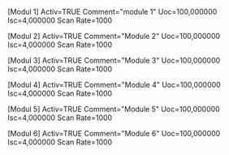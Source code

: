 [Modul 1]
Activ=TRUE
Comment="module 1"
Uoc=100,000000
Isc=4,000000
Scan Rate=1000

[Modul 2]
Activ=TRUE
Comment="Module 2"
Uoc=100,000000
Isc=4,000000
Scan Rate=1000

[Modul 3]
Activ=TRUE
Comment="Module 3"
Uoc=100,000000
Isc=4,000000
Scan Rate=1000

[Modul 4]
Activ=TRUE
Comment="Module 4"
Uoc=100,000000
Isc=4,000000
Scan Rate=1000

[Modul 5]
Activ=TRUE
Comment="Module 5"
Uoc=100,000000
Isc=4,000000
Scan Rate=1000

[Modul 6]
Activ=TRUE
Comment="Module 6"
Uoc=100,000000
Isc=4,000000
Scan Rate=1000